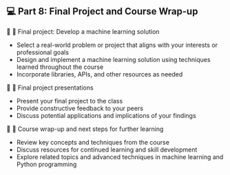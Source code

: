 ## 💻 Part 8: Final Project and Course Wrap-up

🔹 🌟 Final project: Develop a machine learning solution
  - Select a real-world problem or project that aligns with your interests or professional goals
  - Design and implement a machine learning solution using techniques learned throughout the course
  - Incorporate libraries, APIs, and other resources as needed

🔹 🎤 Final project presentations
  - Present your final project to the class
  - Provide constructive feedback to your peers
  - Discuss potential applications and implications of your findings

🔹 🎉 Course wrap-up and next steps for further learning
  - Review key concepts and techniques from the course
  - Discuss resources for continued learning and skill development
  - Explore related topics and advanced techniques in machine learning and Python programming
